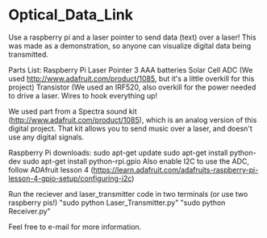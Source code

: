 # Optical_Data_Link
Use a raspberry pi and a laser pointer to send data (text) over a laser! This was made as a demonstration, so anyone can visualize digital data being transmitted.

Parts List:
Raspberry Pi
Laser Pointer
3 AAA batteries
Solar Cell
ADC (We used http://www.adafruit.com/product/1085, but it's a little overkill for this project)
Transistor (We used an IRF520, also overkill for the power needed to drive a laser.
Wires to hook everything up!

We used part from a Spectra sound kit (http://www.adafruit.com/product/1085), which is an analog version of this digital project. That kit allows you to send music over a laser, and doesn't use any digital signals.

Raspberry Pi downloads:
sudo apt-get update
sudo apt-get install python-dev
sudo apt-get install python-rpi.gpio
Also enable I2C to use the ADC, follow ADAfruit lesson 4 (https://learn.adafruit.com/adafruits-raspberry-pi-lesson-4-gpio-setup/configuring-i2c)

Run the reciever and laser_transmitter code in two terminals (or use two raspberry pis!)
"sudo python Laser_Transmitter.py"
"sudo python Receiver.py"

Feel free to e-mail for more information.
